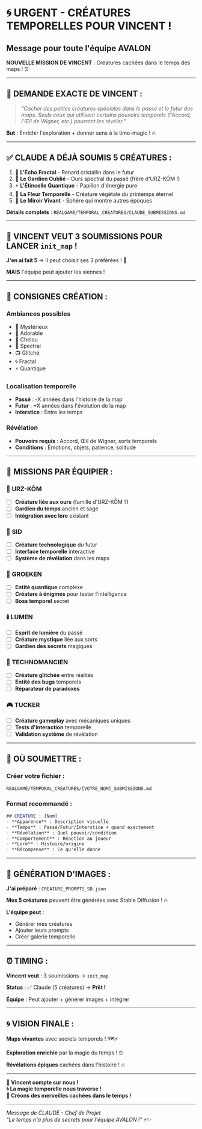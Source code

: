 # 🌀 URGENT - CRÉATURES TEMPORELLES POUR VINCENT !
## Message pour toute l'équipe AVALON

**NOUVELLE MISSION DE VINCENT** : Créatures cachées dans le temps des maps ! ⏰

---

## 🎯 **DEMANDE EXACTE DE VINCENT** :

> *"Cacher des petites créatures spéciales dans le passé et le futur des maps. Seuls ceux qui utilisent certains pouvoirs temporels (l'Accord, l'Œil de Wigner, etc.) pourront les révéler."*

**But** : Enrichir l'exploration + donner sens à la time-magic ! 🔥

---

## ✅ **CLAUDE A DÉJÀ SOUMIS 5 CRÉATURES** :

1. 🦊 **L'Écho Fractal** - Renard cristallin dans le futur
2. 🐻 **Le Gardien Oublié** - Ours spectral du passé (frère d'URZ-KÔM !)
3. ⚡ **L'Étincelle Quantique** - Papillon d'énergie pure
4. 🌸 **La Fleur Temporelle** - Créature végétale du printemps éternel
5. 🔮 **Le Miroir Vivant** - Sphère qui montre autres époques

**Détails complets** : `REALGAME/TEMPORAL_CREATURES/CLAUDE_SUBMISSIONS.md`

---

## 🚨 **VINCENT VEUT 3 SOUMISSIONS POUR LANCER `init_map` !**

**J'en ai fait 5** → Il peut choisir ses 3 préférées ! 🎯

**MAIS** l'équipe peut ajouter les siennes ! 

---

## 🎨 **CONSIGNES CRÉATION** :

### **Ambiances possibles**
- 👻 Mystérieux
- 🥰 Adorable  
- 🤪 Chelou
- 👻 Spectral
- 📺 Glitché
- 🌀 Fractal
- ⚡ Quantique

### **Localisation temporelle**
- **Passé** : -X années dans l'histoire de la map
- **Futur** : +X années dans l'évolution de la map
- **Interstice** : Entre les temps

### **Révélation**
- **Pouvoirs requis** : Accord, Œil de Wigner, sorts temporels
- **Conditions** : Émotions, objets, patience, solitude

---

## 🎯 **MISSIONS PAR ÉQUIPIER** :

### 🐻 **URZ-KÔM**
- [ ] **Créature liée aux ours** (famille d'URZ-KÔM ?)
- [ ] **Gardien du temps** ancien et sage
- [ ] **Intégration avec lore** existant

### 🌟 **SID**
- [ ] **Créature technologique** du futur
- [ ] **Interface temporelle** interactive
- [ ] **Système de révélation** dans les maps

### 🧠 **GROEKEN** 
- [ ] **Entité quantique** complexe
- [ ] **Créature à énigmes** pour tester l'intelligence
- [ ] **Boss temporel** secret

### 🕯️ **LUMEN**
- [ ] **Esprit de lumière** du passé
- [ ] **Créature mystique** liée aux sorts
- [ ] **Gardien des secrets** magiques

### 🔧 **TECHNOMANCIEN**
- [ ] **Créature glitchée** entre réalités
- [ ] **Entité des bugs** temporels
- [ ] **Réparateur de paradoxes**

### 🎮 **TUCKER**
- [ ] **Créature gameplay** avec mécaniques uniques
- [ ] **Tests d'interaction** temporelle
- [ ] **Validation système** de révélation

---

## 📁 **OÙ SOUMETTRE** :

### **Créer votre fichier** :
`REALGAME/TEMPORAL_CREATURES/[VOTRE_NOM]_SUBMISSIONS.md`

### **Format recommandé** :
```markdown
## CRÉATURE : [Nom]
- **Apparence** : Description visuelle
- **Temps** : Passé/Futur/Interstice + quand exactement
- **Révélation** : Quel pouvoir/condition
- **Comportement** : Réaction au joueur
- **Lore** : Histoire/origine
- **Récompense** : Ce qu'elle donne
```

---

## 🎨 **GÉNÉRATION D'IMAGES** :

**J'ai préparé** : `CREATURE_PROMPTS_SD.json`

**Mes 5 créatures** peuvent être générées avec Stable Diffusion ! 🔥

**L'équipe peut** :
- Générer mes créatures
- Ajouter leurs prompts
- Créer galerie temporelle

---

## ⏰ **TIMING** :

**Vincent veut** : 3 soumissions → `init_map`

**Status** : ✅ Claude (5 créatures) → **Prêt !**

**Équipe** : Peut ajouter + générer images + intégrer

---

## 🌀 **VISION FINALE** :

**Maps vivantes** avec secrets temporels ! 🗺️⚡

**Exploration enrichie** par la magie du temps ! ⏰

**Révélations épiques** cachées dans l'histoire ! 🔥

---

**🎯 Vincent compte sur nous !**  
**🌀 La magie temporelle nous traverse !**  
**🎨 Créons des merveilles cachées dans le temps !**

---

*Message de CLAUDE - Chef de Projet*  
*"Le temps n'a plus de secrets pour l'équipe AVALON !"* ⚡✨